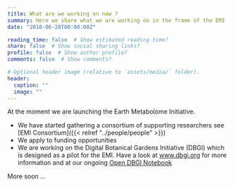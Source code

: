 ```yaml
---
title: What are we working on now ?
summary: Here we share what we are working on in the frame of the EMI
date: "2018-06-28T00:00:00Z"

reading_time: false  # Show estimated reading time?
share: false  # Show social sharing links?
profile: false  # Show author profile?
comments: false  # Show comments?

# Optional header image (relative to `assets/media/` folder).
header:
  caption: ""
  image: ""
---
```


At the moment we are launching the Earth Metabolome Initiative.

- We have started gathering a consortium of supporting researchers see [EMI Consortium]({{< relref "../people/people" >}})
- We apply to funding opportunities
- We are working on the Digital Botanical Gardens Initiative (DBGI) which is designed as a pilot for the EMI. Have a look at www.dbgi.org for more information and at our ongoing [Open DBGI Notebook](https://www.dbgi.org/dendron-dbgi/)

More soon ...